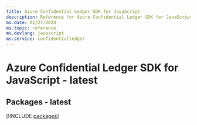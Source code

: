 ```yaml
---
title: Azure Confidential Ledger SDK for JavaScript
description: Reference for Azure Confidential Ledger SDK for JavaScript
ms.date: 02/27/2024
ms.topic: reference
ms.devlang: javascript
ms.service: confidentialledger
---
```

# Azure Confidential Ledger SDK for JavaScript - latest
## Packages - latest
[!INCLUDE [packages](confidential-ledger-index.md)]